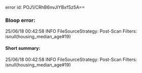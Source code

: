 error id: POJ1/CRhB6nvJlYBxfSz5A==
### Bloop error:

25/06/18 00:42:58 INFO FileSourceStrategy: Post-Scan Filters: isnull(housing_median_age#19)
#### Short summary: 

25/06/18 00:42:58 INFO FileSourceStrategy: Post-Scan Filters: isnull(housing_median_age#19)